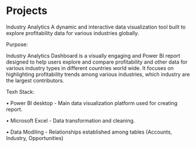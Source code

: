 # Projects
Industry Analytics
A dynamic and interactive data visualization tool built to explore profitability data for various industries globally.

Purpose:

Industry Analytics Dashboard is a visually engaging and Power BI report designed to help users explore and compare profitability and other data for various industry types in different countries world wide. It focuses on highlighting profitability trends among various industries, which industry are the largest contributors.

Texh Stack:

• Power BI desktop - Main data visualization platform used for creating report.

• Microsoft Excel - Data transformation and cleaning.

• Data Modiling - Relationships established among tables (Accounts, Industry, Opportunities)
